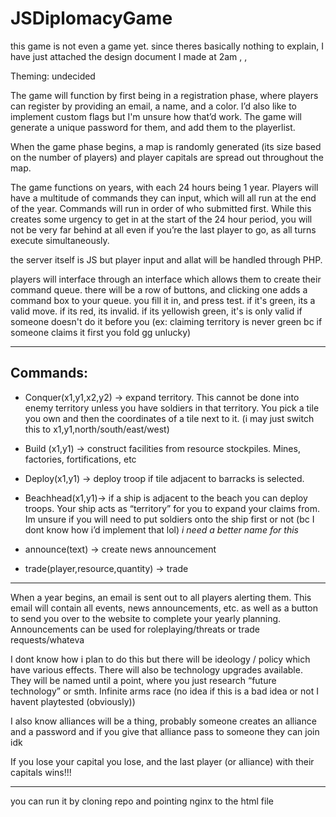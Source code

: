 # JSDiplomacyGame

this game is not even a game yet. since theres basically nothing to explain, I have just attached the design document I made at 2am , ,

Theming: undecided

The game will function by first being in a registration phase, where players can register by providing an email, a name, and a color. I’d also like to implement custom flags but I'm unsure how that’d work. The game will generate a unique password for them, and add them to the playerlist.

When the game phase begins, a map is randomly generated (its size based on the number of players) and player capitals are spread out throughout the map.

The game functions on years, with each 24 hours being 1 year. Players will have a multitude of commands they can input, which will all run at the end of the year. Commands will run in order of who submitted first. While this creates some urgency to get in at the start of the 24 hour period, you will not be very far behind at all even if you’re the last player to go, as all turns execute simultaneously.

the server itself is JS but player input and allat will be handled through PHP.

players will interface through an interface which allows them to create their command queue. there will be a row of buttons, and clicking one adds a command box to your queue. you fill it in, and press test. if it's green, its a valid move. if its red, its invalid. if its yellowish green, it's is only valid if someone doesn't do it before you (ex: claiming territory is never green bc if someone claims it first you fold gg unlucky)

---
## Commands:

- Conquer(x1,y1,x2,y2) -> expand territory. This cannot be done into enemy territory unless you have soldiers in that territory. You pick a tile you own and then the coordinates of a tile next to it. (i may just switch this to x1,y1,north/south/east/west)

- Build (x1,y1) -> construct facilities from resource stockpiles. Mines, factories, fortifications, etc

- Deploy(x1,y1) -> deploy troop if tile adjacent to barracks is selected.

- Beachhead(x1,y1)-> if a ship is adjacent to the beach you can deploy troops. Your ship acts as “territory” for you to expand your claims from. Im unsure if you will need to put soldiers onto the ship first or not (bc I dont know how i’d implement that lol) *i need a better name for this*

- announce(text) -> create news announcement

- trade(player,resource,quantity) -> trade

---
When a year begins, an email is sent out to all players alerting them. This email will contain all events, news announcements, etc. as well as a button to send you over to the website to complete your yearly planning. Announcements can be used for roleplaying/threats or trade requests/whateva

I dont know how i plan to do this but there will be ideology / policy which have various effects. There will also be technology upgrades available. They will be named until a point, where you just research “future technology” or smth. Infinite arms race (no idea if this is a bad idea or not I havent playtested (obviously))

I also know alliances will be a thing, probably someone creates an alliance and a password and if you give that alliance pass to someone they can join idk

If you lose your capital you lose, and the last player (or alliance) with their capitals wins!!!

---
you can run it by cloning repo and pointing nginx to the html file
